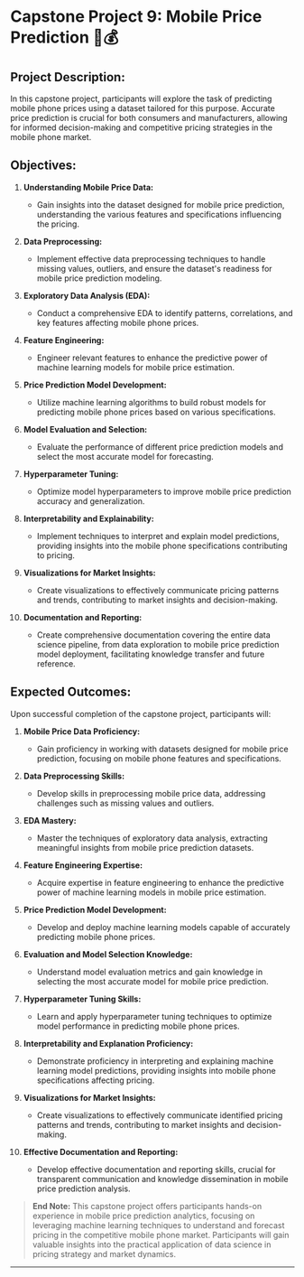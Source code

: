 # Capstone Project 9: Mobile Price Prediction 📱💰

## Project Description:
In this capstone project, participants will explore the task of predicting mobile phone prices using a dataset tailored for this purpose. Accurate price prediction is crucial for both consumers and manufacturers, allowing for informed decision-making and competitive pricing strategies in the mobile phone market.

## Objectives:

1. **Understanding Mobile Price Data:**
   - Gain insights into the dataset designed for mobile price prediction, understanding the various features and specifications influencing the pricing.

2. **Data Preprocessing:**
   - Implement effective data preprocessing techniques to handle missing values, outliers, and ensure the dataset's readiness for mobile price prediction modeling.

3. **Exploratory Data Analysis (EDA):**
   - Conduct a comprehensive EDA to identify patterns, correlations, and key features affecting mobile phone prices.

4. **Feature Engineering:**
   - Engineer relevant features to enhance the predictive power of machine learning models for mobile price estimation.

5. **Price Prediction Model Development:**
   - Utilize machine learning algorithms to build robust models for predicting mobile phone prices based on various specifications.

6. **Model Evaluation and Selection:**
   - Evaluate the performance of different price prediction models and select the most accurate model for forecasting.

7. **Hyperparameter Tuning:**
   - Optimize model hyperparameters to improve mobile price prediction accuracy and generalization.

8. **Interpretability and Explainability:**
   - Implement techniques to interpret and explain model predictions, providing insights into the mobile phone specifications contributing to pricing.

9. **Visualizations for Market Insights:**
   - Create visualizations to effectively communicate pricing patterns and trends, contributing to market insights and decision-making.

10. **Documentation and Reporting:**
    - Create comprehensive documentation covering the entire data science pipeline, from data exploration to mobile price prediction model deployment, facilitating knowledge transfer and future reference.

## Expected Outcomes:

Upon successful completion of the capstone project, participants will:

1. **Mobile Price Data Proficiency:**
   - Gain proficiency in working with datasets designed for mobile price prediction, focusing on mobile phone features and specifications.

2. **Data Preprocessing Skills:**
   - Develop skills in preprocessing mobile price data, addressing challenges such as missing values and outliers.

3. **EDA Mastery:**
   - Master the techniques of exploratory data analysis, extracting meaningful insights from mobile price prediction datasets.

4. **Feature Engineering Expertise:**
   - Acquire expertise in feature engineering to enhance the predictive power of machine learning models in mobile price estimation.

5. **Price Prediction Model Development:**
   - Develop and deploy machine learning models capable of accurately predicting mobile phone prices.

6. **Evaluation and Model Selection Knowledge:**
   - Understand model evaluation metrics and gain knowledge in selecting the most accurate model for mobile price prediction.

7. **Hyperparameter Tuning Skills:**
   - Learn and apply hyperparameter tuning techniques to optimize model performance in predicting mobile phone prices.

8. **Interpretability and Explanation Proficiency:**
   - Demonstrate proficiency in interpreting and explaining machine learning model predictions, providing insights into mobile phone specifications affecting pricing.

9. **Visualizations for Market Insights:**
   - Create visualizations to effectively communicate identified pricing patterns and trends, contributing to market insights and decision-making.

10. **Effective Documentation and Reporting:**
    - Develop effective documentation and reporting skills, crucial for transparent communication and knowledge dissemination in mobile price prediction analysis.

>**End Note:** This capstone project offers participants hands-on experience in mobile price prediction analytics, focusing on leveraging machine learning techniques to understand and forecast pricing in the competitive mobile phone market. Participants will gain valuable insights into the practical application of data science in pricing strategy and market dynamics.

----
